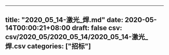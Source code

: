 
---
title: "2020_05_14-激光_焊.md"
date: 2020-05-14T00:00:21+08:00
draft: false
csv: csv/2020_05/2020_05_14/2020_05_14-激光_焊.csv
categories: ["招标"]
---
